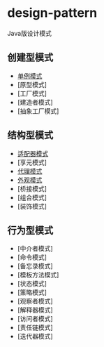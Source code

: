 # design-pattern

Java版设计模式

## 创建型模式

- [单例模式](https://shjlone.github.io/wiki/设计模式/创建型模式/单例模式/)
- [原型模式]
- [工厂模式]
- [建造者模式]
- [抽象工厂模式]

## 结构型模式

- [适配器模式](https://shjlone.github.io/wiki/设计模式/结构型模式/适配器模式/)
- [享元模式]
- [代理模式](https://shjlone.github.io/wiki/设计模式/结构型模式/代理模式/)
- [外观模式](https://shjlone.github.io/wiki/设计模式/结构型模式/外观模式/)
- [桥接模式]
- [组合模式]
- [装饰模式]

## 行为型模式

- [中介者模式]
- [命令模式]
- [备忘录模式]
- [模板方法模式]
- [状态模式]
- [策略模式]
- [观察者模式]
- [解释器模式]
- [访问者模式]
- [责任链模式]
- [迭代器模式]